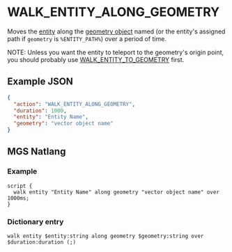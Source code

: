 # WALK_ENTITY_ALONG_GEOMETRY

Moves the [entity](../entities) along the [geometry object](../maps/vector_objects) named (or the entity's assigned path if `geometry` is `%ENTITY_PATH%`) over a period of time.

NOTE: Unless you want the entity to teleport to the geometry's origin point, you should probably use [WALK_ENTITY_TO_GEOMETRY](../actions/WALK_ENTITY_TO_GEOMETRY) first.

## Example JSON

```json
{
  "action": "WALK_ENTITY_ALONG_GEOMETRY",
  "duration": 1000,
  "entity": "Entity Name",
  "geometry": "vector object name"
}
```

## MGS Natlang

### Example

```mgs
script {
  walk entity "Entity Name" along geometry "vector object name" over 1000ms;
}
```

### Dictionary entry

```
walk entity $entity:string along geometry $geometry:string over $duration:duration (;)
```
